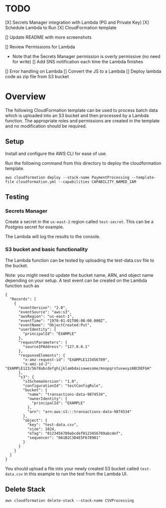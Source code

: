 # TODO
[X] Secrets Manager integration with Lambda (PG and Private Key)
[X] Schedule Lambda to Run
[X] CloudFormation template

[] Update README with more screenshots

[] Review Permissions for Lambda
   * Note that the Secrets Manager permission is overly permissive (no need for write)
[] Add SNS notification each time the Lambda finishes

[] Error handling on Lambda
[] Convert the JS to a Lambda
[] Deploy lambda code as zip file from S3 bucket


# Overview
The following CloudFormation template can be used to process batch data which is uploaded
into an S3 bucket and then processed by a Lambda function.
The appropriate roles and permissions are created in the template and no modification should be required.

## Setup
Install and configure the AWS CLI for ease of use.

Run the following command from this directory to deploy the cloudformation template.

```
aws cloudformation deploy --stack-name PaymentProcessing --template-file cloudformation.yml --capabilities CAPABILITY_NAMED_IAM
```

## Testing

### Secrets Manager
Create a secret in the `us-east-2` region called `test-secret`.
This can be a Postgres secret for example.

The Lambda will log the results to the console. 


### S3 bucket and basic functionality
The Lambda function can be tested by uploading the test-data.csv file to the bucket.

Note: you might need to update the bucket name, ARN, and object name depending on your setup.
A test event can be created on the Lambda function such as 

```
{
  "Records": [
    {
      "eventVersion": "2.0",
      "eventSource": "aws:s3",
      "awsRegion": "us-east-1",
      "eventTime": "1970-01-01T00:00:00.000Z",
      "eventName": "ObjectCreated:Put",
      "userIdentity": {
        "principalId": "EXAMPLE"
      },
      "requestParameters": {
        "sourceIPAddress": "127.0.0.1"
      },
      "responseElements": {
        "x-amz-request-id": "EXAMPLE123456789",
        "x-amz-id-2": "EXAMPLE123/5678abcdefghijklambdaisawesome/mnopqrstuvwxyzABCDEFGH"
      },
      "s3": {
        "s3SchemaVersion": "1.0",
        "configurationId": "testConfigRule",
        "bucket": {
          "name": "transactions-data-9874534",
          "ownerIdentity": {
            "principalId": "EXAMPLE"
          },
          "arn": "arn:aws:s3:::transactions-data-9874534"
        },
        "object": {
          "key": "test-data.csv",
          "size": 1024,
          "eTag": "0123456789abcdef0123456789abcdef",
          "sequencer": "0A1B2C3D4E5F678901"
        }
      }
    }
  ]
}
```

You should upload a file into your newly created S3 bucket called `test-data.csv` in this example to run the test from the Lambda UI.

## Delete Stack
```
aws cloudformation delete-stack --stack-name CSVProcessing
```
